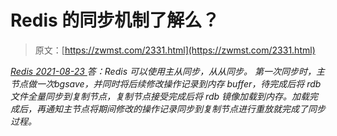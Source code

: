 <!--yml
category: 未分类
date: 0001-01-01 00:00:00
-->

# Redis 的同步机制了解么？

> 原文：[https://zwmst.com/2331.html](https://zwmst.com/2331.html)

   [ *Redis* ](https://zwmst.com/redis)*[ <time datetime="2021-08-23T09:48:55+08:00"> 2021-08-23 </time> ](https://zwmst.com/2331.html)  答：Redis 可以使用主从同步，从从同步。
第一次同步时，主节点做一次bgsave，并同时将后续修改操作记录到内存 buffer，待完成后将 rdb 文件全量同步到复制节点，复制节点接受完成后将 rdb 镜像加载到内存。加载完成后，再通知主节点将期间修改的操作记录同步到复制节点进行重放就完成了同步过程。*